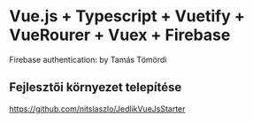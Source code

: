 # Vue.js + Typescript + Vuetify + VueRourer + Vuex + Firebase

Firebase authentication: by Tamás Tömördi

## Fejlesztői környezet telepítése
https://github.com/nitslaszlo/JedlikVueJsStarter
